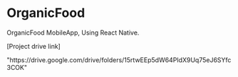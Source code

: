 # OrganicFood
OrganicFood MobileApp, Using React Native.
<p>[Project drive link]</p> "https://drive.google.com/drive/folders/15rtwEEp5dW64PIdX9Uq75eJ6SYfc3COK"
